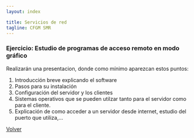 ```yaml
---
layout: index

title: Servicios de red 
tagline: CFGM SMR
---
```

### Ejercicio: Estudio de programas de acceso remoto en modo gráfico

Realizarán una presentacion, donde como mínimo aparezcan estos puntos:

1. Introducción breve explicando el software
2. Pasos para su instalación
3. Configuración del servidor y los clientes
4. Sistemas operativos que se pueden utilzar tanto para el servidor como para el cliente.
5. Explicación de como acceder a un servidor desde internet, estudio del puerto que utiliza,...


[Volver](index)
